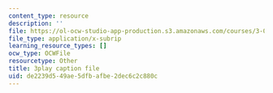 ```yaml
---
content_type: resource
description: ''
file: https://ol-ocw-studio-app-production.s3.amazonaws.com/courses/3-091sc-introduction-to-solid-state-chemistry-fall-2010/de2239d549ae5dfbafbe2dec6c2c880c_xEnYH0KNkfA.vtt
file_type: application/x-subrip
learning_resource_types: []
ocw_type: OCWFile
resourcetype: Other
title: 3play caption file
uid: de2239d5-49ae-5dfb-afbe-2dec6c2c880c
---
```

